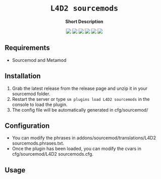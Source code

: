 <div align="center">
  <h1><code>L4D2 sourcemods</code></h1>
  <p>
    <strong>Short Description</strong>
  </p>
  <p style="margin-bottom: 0.5ex;">
    <img
        src="https://img.shields.io/github/downloads//L4D2 sourcemods/total"
    />
    <img
        src="https://img.shields.io/github/last-commit//L4D2 sourcemods"
    />
    <img
        src="https://img.shields.io/github/issues//L4D2 sourcemods"
    />
    <img
        src="https://img.shields.io/github/issues-closed//L4D2 sourcemods"
    />
    <img
        src="https://img.shields.io/github/repo-size//L4D2 sourcemods"
    />
    <img
        src="https://img.shields.io/github/workflow/status//L4D2 sourcemods/Compile%20and%20release"
    />
  </p>
</div>


## Requirements ##
- Sourcemod and Metamod


## Installation ##
1. Grab the latest release from the release page and unzip it in your sourcemod folder.
2. Restart the server or type `sm plugins load L4D2 sourcemods` in the console to load the plugin.
3. The config file will be automatically generated in cfg/sourcemod/

## Configuration ##
- You can modify the phrases in addons/sourcemod/translations/L4D2 sourcemods.phrases.txt.
- Once the plugin has been loaded, you can modify the cvars in cfg/sourcemod/L4D2 sourcemods.cfg.


## Usage ##
